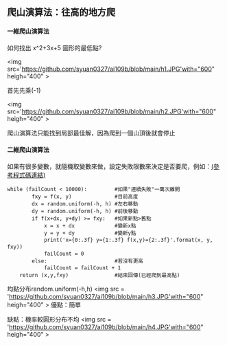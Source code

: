 ## 爬山演算法：往高的地方爬
#### 一維爬山演算法
如何找出 x^2+3x+5 圖形的最低點?

<img src='https://github.com/syuan0327/ai109b/blob/main/h1.JPG'with="600" heigh="400" >

首先先乘(-1)

<img src='https://github.com/syuan0327/ai109b/blob/main/h2.JPG'with="600" heigh="400" >

爬山演算法只能找到局部最佳解，因為爬到一個山頂後就會停止

#### 二維爬山演算法

如果有很多變數，就隨機取變數來做，設定失敗限數來決定是否要爬，例如：[(參考程式碼連結)]()
```
while (failCount < 10000):         #如果"連續失敗"一萬次離開
        fxy = f(x, y)              #目前高度
        dx = random.uniform(-h, h) #左右移動
        dy = random.uniform(-h, h) #前後移動
        if f(x+dx, y+dy) >= fxy:   #如果新點>舊點 
            x = x + dx             #變新x點
            y = y + dy             #變新y點
            print('x={0:.3f} y={1:.3f} f(x,y)={2:.3f}'.format(x, y, fxy))
            failCount = 0
        else:                      #若沒有更高
            failCount = failCount + 1
    return (x,y,fxy)               #結束回傳(已經爬到最高點)
```
均點分布random.uniform(-h,h)
<img src = 'https://github.com/syuan0327/ai109b/blob/main/h3.JPG'with="600" heigh="400" >
優點：簡單

缺點：機率較圓形分布不均
<img src = 'https://github.com/syuan0327/ai109b/blob/main/h4.JPG'with="600" heigh="400" >



